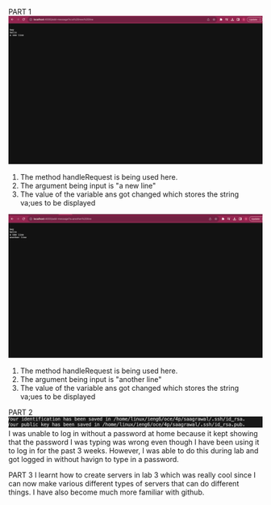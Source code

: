 PART 1
![Image](1.png)
1. The method handleRequest is being used here.
2. The argument being input is "a new line"
3. The value of the variable ans got changed which stores the string va;ues to be displayed

![Image](2.png)
1. The method handleRequest is being used here.
2. The argument being input is "another line"
3. The value of the variable ans got changed which stores the string va;ues to be displayed

PART 2
![Image](3.png)
I was unable to log in without a password at home because it kept showing that the password I was typing was wrong even though I have been using it to log in for the past 3 weeks. However, I was able to do this during lab and got logged in without havign to type in a password.



PART 3 
I learnt how to create servers in lab 3 which was really cool since I can now make various different types of servers that can do different things. I have also become much more familiar with github.
